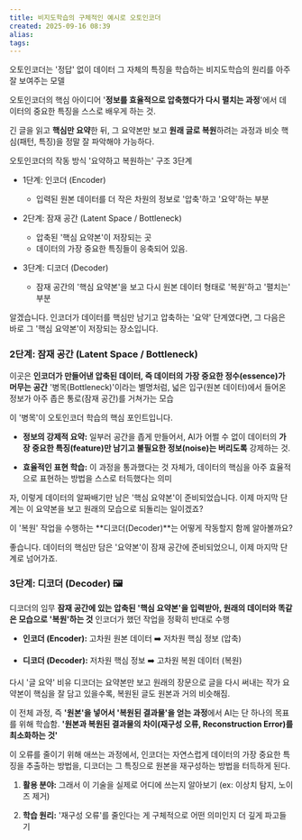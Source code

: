 ```yaml
---
title: 비지도학습의 구체적인 예시로 오토인코더
created: 2025-09-16 08:39
alias:
tags:
---
```

오토인코더는 '정답' 없이 데이터 그 자체의 특징을 학습하는 비지도학습의 원리를 아주 잘 보여주는 모델

오토인코더의 핵심 아이디어
'**정보를 효율적으로 압축했다가 다시 펼치는 과정**'에서 데이터의 중요한 특징을 스스로 배우게 하는 것.

긴 글을 읽고 **핵심만 요약**한 뒤, 그 요약본만 보고 **원래 글로 복원**하려는 과정과 비슷
핵심(패턴, 특징)을 정말 잘 파악해야 가능하다.




오토인코더의 작동 방식
'요약하고 복원하는' 구조 3단계

- 1단계: 인코더 (Encoder)
    
    - 입력된 원본 데이터를 더 작은 차원의 정보로 '압축'하고 '요약'하는 부분
        
- 2단계: 잠재 공간 (Latent Space / Bottleneck)
    
    - 압축된 '핵심 요약본'이 저장되는 곳
    - 데이터의 가장 중요한 특징들이 응축되어 있음.
        
- 3단계: 디코더 (Decoder) 
    
    - 잠재 공간의 '핵심 요약본'을 보고 다시 원본 데이터 형태로 '복원'하고 '펼치는' 부분
        
알겠습니다. 인코더가 데이터를 핵심만 남기고 압축하는 '요약' 단계였다면, 그 다음은 바로 그 '핵심 요약본'이 저장되는 장소입니다.

### 2단계: 잠재 공간 (Latent Space / Bottleneck)

이곳은 **인코더가 만들어낸 압축된 데이터, 즉 데이터의 가장 중요한 정수(essence)가 머무는 공간**
'병목(Bottleneck)'이라는 별명처럼, 넓은 입구(원본 데이터)에서 들어온 정보가 아주 좁은 통로(잠재 공간)를 거쳐가는 모습

이 '병목'이 오토인코더 학습의 핵심 포인트입니다.

- **정보의 강제적 요약:** 일부러 공간을 좁게 만들어서, AI가 어쩔 수 없이 데이터의 **가장 중요한 특징(feature)만 남기고 불필요한 정보(noise)는 버리도록** 강제하는 것.
    
- **효율적인 표현 학습:** 이 과정을 통과했다는 것 자체가, 데이터의 핵심을 아주 효율적으로 표현하는 방법을 스스로 터득했다는 의미
    

자, 이렇게 데이터의 알짜배기만 남은 '핵심 요약본'이 준비되었습니다. 이제 마지막 단계는 이 요약본을 보고 원래의 모습으로 되돌리는 일이겠죠?

이 '복원' 작업을 수행하는 **디코더(Decoder)**는 어떻게 작동할지 함께 알아볼까요?

좋습니다. 데이터의 핵심만 담은 '요약본'이 잠재 공간에 준비되었으니, 이제 마지막 단계로 넘어가죠.

### **3단계: 디코더 (Decoder) 🖼️**

디코더의 임무
**잠재 공간에 있는 압축된 '핵심 요약본'을 입력받아, 원래의 데이터와 똑같은 모습으로 '복원'하는 것**
인코더가 했던 작업을 정확히 반대로 수행

- **인코더 (Encoder):** 고차원 원본 데이터 ➡️ 저차원 핵심 정보 (압축)
    
- **디코더 (Decoder):** 저차원 핵심 정보 ➡️ 고차원 복원 데이터 (복원)
    

다시 '글 요약' 비유
디코더는 요약본만 보고 원래의 장문으로 글을 다시 써내는 작가
요약본이 핵심을 잘 담고 있을수록, 복원된 글도 원본과 거의 비슷해짐.

이 전체 과정, 즉 **'원본'을 넣어서 '복원된 결과물'을 얻는 과정**에서 AI는 단 하나의 목표를 위해 학습함.
**'원본과 복원된 결과물의 차이(재구성 오류, Reconstruction Error)를 최소화하는 것'** 

이 오류를 줄이기 위해 애쓰는 과정에서, 인코더는 자연스럽게 데이터의 가장 중요한 특징을 추출하는 방법을, 디코더는 그 특징으로 원본을 재구성하는 방법을 터득하게 된다.


1. **활용 분야:** 그래서 이 기술을 실제로 어디에 쓰는지 알아보기 (ex: 이상치 탐지, 노이즈 제거)
    
2. **학습 원리:** '재구성 오류'를 줄인다는 게 구체적으로 어떤 의미인지 더 깊게 파고들기


